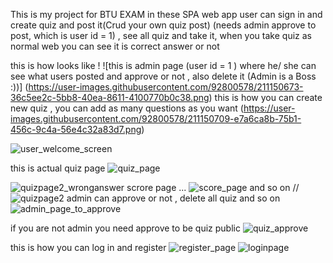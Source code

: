 This is my project for BTU EXAM
in these SPA web app  user can sign in and create quiz and post it(Crud your own quiz post)  (needs admin approve to post, which is user id = 1) , see all quiz and take it,
when you take quiz as normal web you can see it is correct answer or not

this is how looks like ! 
![this is admin page (user id = 1 ) where he/ she can see what users posted and approve or not , also delete it (Admin is a Boss :))]
(https://user-images.githubusercontent.com/92800578/211150673-36c5ee2c-5bb8-40ea-8611-4100770b0c38.png)
this is how you can create new quiz , you can add as many questions as you want 
(https://user-images.githubusercontent.com/92800578/211150709-e7a6ca8b-75b1-456c-9c4a-56e4c32a83d7.png)

 
 ![user_welcome_screen](https://user-images.githubusercontent.com/92800578/211151001-a124dbea-4232-4894-bf1d-36525470c5c9.png)


this is actual quiz page 
![quiz_page](https://user-images.githubusercontent.com/92800578/211150743-20e77c43-7e8b-4c86-9fa7-082aa1be4efd.png)
 
![quizpage2_wronganswer](https://user-images.githubusercontent.com/92800578/211150757-b7a07353-ada4-41eb-a2c0-76db53c4b1c7.png)
 scrore page ...
![score_page](https://user-images.githubusercontent.com/92800578/211150786-11d28dd1-36ef-4c18-8fc9-adb73265545d.png)
and so on //
![quizpage2](https://user-images.githubusercontent.com/92800578/211151405-93aa61e9-ce18-4e35-a549-f4c9de772f63.png)
admin can approve or not , delete all quiz and so on
![admin_page_to_approve](https://user-images.githubusercontent.com/92800578/211151023-c0915df2-bc67-4270-8cf0-f2c1e92a8cb3.png)


if you are not admin you need approve to be quiz public 
![quiz_approve](https://user-images.githubusercontent.com/92800578/211150852-8df000f6-b2f0-4632-9bea-ada9636f73e7.png)

 



this is how you can log in and register
![register_page](https://user-images.githubusercontent.com/92800578/211150772-9a191305-06ae-4ba7-bdaa-cb13811425f3.png)
![loginpage](https://user-images.githubusercontent.com/92800578/211150826-6f4cf3e6-aabe-4799-b1db-03aed7327868.png)






